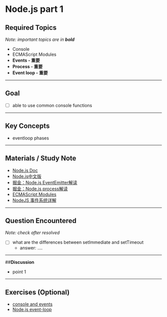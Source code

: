 # **Node.js part 1**

## **Required Topics**

*Note: important topics are in **bold***

- Console
- ECMAScript Modules
- **Events - 重要**
- **Process - 重要**
- **Event loop - 重要**

---

## **Goal**

- [ ] able to use common console functions

---

## **Key Concepts**

- eventloop phases

---

## **Materials / Study Note**

- [Node.js Doc](https://nodejs.org/docs/latest-v11.x/api/)
- [Node.js中文版](http://nodejs.cn/api/)
- [掘金：Node.js EventEmitter解读](https://juejin.im/post/5b0189fe51882567161ad8ef)
- [掘金：Node.js process解读](https://juejin.im/post/5b0e97bef265da0914072515)
- [ECMAScript Modules](https://www.html.cn/archives/10283)
- [NodeJS 事件系统详解](https://blog.csdn.net/zccz14/article/details/51463715)

---

## **Question Encountered**

*Note: check after resolved*

- [ ] what are the differences between setImmediate and setTimeout
  - answer: ....

---

##**Discussion**

- point 1

---
## **Exercises** (Optional)

- [console and events](assets/node-1_questions.js)
- [Node.js event-loop](assets/node_eventLoop.js)
